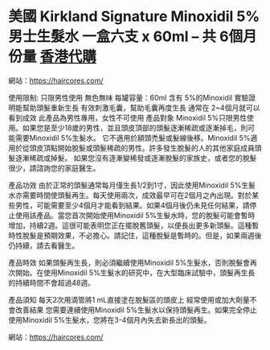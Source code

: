 # 美國 Kirkland Signature Minoxidil 5% 男士生髮水 一盒六支 x 60ml – 共 6個月份量 [香港代購](https://haircores.com/)

網站：https://haircores.com/

使用限制: 只限男性使用
無色無味
每罐容量：60ml
含有 5%的Minoxidil
實驗證明能幫助頭髮重新生長
有效刺激毛囊，幫助毛囊再度生長
通常在 2~4個月就可以看到成效
此產品為男性專用，女性不可使用
產品對象
Minoxidil 5%只限男性使用。如果您是至少18歲的男性，並且頭皮頂部的頭髮逐漸稀疏或逐漸掉毛，則可能需要Minoxidil 5%生髮水。
它不適用於額頭禿髮或髮線後移。Minoxidil 5%適用於從頭皮頂點開始脫髮或頭髮稀疏的男性。許多發生脫髮的人的其他家庭成員頭髮逐漸稀疏或掉髮。
如果您沒有逐漸變稀發或逐漸脫髮的家族史，或者您的脫髮很少，請諮詢您的家庭醫生。

產品功效
由於正常的頭髮通常每月僅生長1/2到1寸，因此使用Minoxidil 5%生髮水亦需要時間使頭髮再生。每天使用兩次，成效最早可在2個月之內出現。對於某些男性，可能需要至少4個月才能看到結果。如果4個月後仍未見任何結果，請停止使用該產品。當您首次開始使用Minoxidil 5%生髮水時，您的脫髮可能會暫時增加，持續2週。這很可能表明您正在擺脫舊頭髮，以便長出更多新頭髮。這種暫時性脫髮是預期效果，不必擔心。請記住，這種脫髮是暫時的。但是，如果兩週後仍持續，請去看醫生。

產品時效
如果頭髮再生長，則必須繼續使用Minoxidil 5%生髮水，否則脫髮會再次開始。在使用Minoxidil 5%生髮水的研究中，在大型臨床試驗中，頭髮再生長的持續時間不會超過48週。

產品須知
每天2次用滴管將1 mL直接塗在脫髮區的頭皮上
經常使用或加大劑量不會改善結果
您需要連續使用Minoxidil 5%生髮水以保持頭髮再生。如果完全停止使用Minoxidil 5%生髮水，您將在3-4個月內失去新長出的頭髮。

網站：https://haircores.com/
